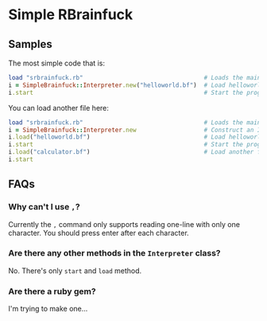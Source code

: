Simple RBrainfuck
=================

Samples
-------

The most simple code that is:

```ruby
load "srbrainfuck.rb"                                  # Loads the main class file
i = SimpleBrainfuck::Interpreter.new("helloworld.bf")  # Load helloworld.bf
i.start                                                # Start the program
```

You can load another file here:

```ruby
load "srbrainfuck.rb"                                  # Loads the main class file
i = SimpleBrainfuck::Interpreter.new                   # Construct an Interpreter without code
i.load("helloworld.bf")                                # Load helloworld.bf
i.start                                                # Start the program
i.load("calculator.bf")                                # Load another file
i.start
```

FAQs
----

### Why can't I use `,`? ###

Currently the `,` command only supports reading one-line with only one character. You should press enter after each character.

### Are there any other methods in the `Interpreter` class? ###

No. There's only `start` and `load` method.

### Are there a ruby gem? ###

I'm trying to make one...
